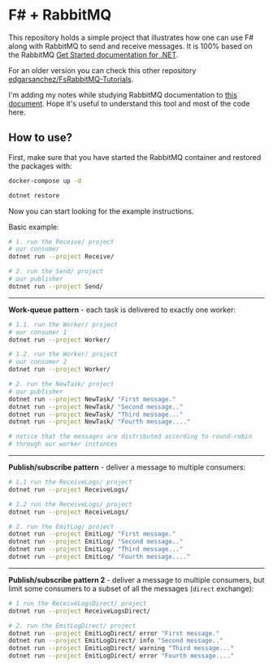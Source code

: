 # F# + RabbitMQ

This repository holds a simple project that illustrates how one can use F# along with RabbitMQ to send and receive messages. It is 100% based on the RabbitMQ [Get Started documentation for .NET](https://www.rabbitmq.com/tutorials/tutorial-one-dotnet). 

For an older version you can check this other repository [edgarsanchez/FsRabbitMQ-Tutorials](https://github.com/edgarsanchez/FsRabbitMQ-Tutorials).

I'm adding my notes while studying RabbitMQ documentation to [this document](./NOTES.md). Hope it's useful to understand this tool and most of the code here.

## How to use?

First, make sure that you have started the RabbitMQ container and restored the packages with:

```bash
docker-compose up -d

dotnet restore
```

Now you can start looking for the example instructions.

Basic example:

```bash
# 1. run the Receive/ project
# our consumer
dotnet run --project Receive/

# 2. run the Send/ project
# our publisher
dotnet run --project Send/
```

---

**Work-queue pattern** - each task is delivered to exactly one worker:

```bash
# 1.1. run the Worker/ project
# our consumer 1
dotnet run --project Worker/

# 1.2. run the Worker/ project
# our consumer 2
dotnet run --project Worker/

# 2. run the NewTask/ project
# our publisher
dotnet run --project NewTask/ "First message."
dotnet run --project NewTask/ "Second message.."
dotnet run --project NewTask/ "Third message..."
dotnet run --project NewTask/ "Fourth message...."

# notice that the messages are distributed according to round-robin
# through our worker instances
```

---

**Publish/subscribe pattern** - deliver a message to multiple consumers:

```bash
# 1.1 run the ReceiveLogs/ project
dotnet run --project ReceiveLogs/

# 1.2 run the ReceiveLogs/ project
dotnet run --project ReceiveLogs/

# 2. run the EmitLog/ project
dotnet run --project EmitLog/ "First message."
dotnet run --project EmitLog/ "Second message.."
dotnet run --project EmitLog/ "Third message..."
dotnet run --project EmitLog/ "Fourth message...."
```

---

**Publish/subscribe pattern 2** - deliver a message to multiple consumers, but limit some consumers to a subset of all the messages (`direct` exchange):

```bash
# 1 run the ReceiveLogsDirect/ project
dotnet run --project ReceiveLogsDirect/

# 2. run the EmitLogDirect/ project
dotnet run --project EmitLogDirect/ error "First message."
dotnet run --project EmitLogDirect/ info "Second message.."
dotnet run --project EmitLogDirect/ warning "Third message..."
dotnet run --project EmitLogDirect/ error "Fourth message...."
```